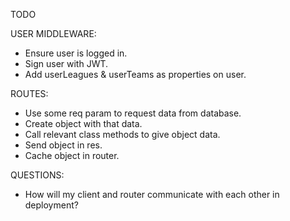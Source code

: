 TODO

USER MIDDLEWARE:
- Ensure user is logged in.
- Sign user with JWT.
- Add userLeagues & userTeams as properties on user.

ROUTES:
- Use some req param to request data from database.
- Create object with that data.
- Call relevant class methods to give object data.
- Send object in res.
- Cache object in router.

QUESTIONS:
- How will my client and router communicate with each other in deployment?